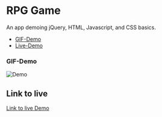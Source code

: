 # RPG Game
An app demoing jQuery, HTML, Javascript, and CSS basics.

* [GIF-Demo](#demo)
* [Live-Demo](#live)

### <a name="demo">GIF-Demo
![Demo](/images/demo.gif)


## <a name="live"></a>Link to live
[Link to live Demo](https://mtgeddes.github.io/rpg-game/)
